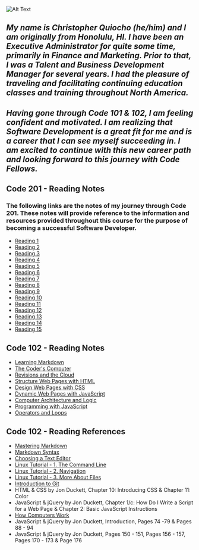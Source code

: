 ![Alt Text](https://p0.pxfuel.com/preview/104/672/906/abstract-php-c-analytics-royalty-free-thumbnail.jpg)     
        
## ***My name is Christopher Quiocho (he/him) and I am originally from Honolulu, HI. I have been an Executive Administrator for quite some time, primarily in Finance and Marketing. Prior to that, I was a Talent and Business Development Manager for several years. I had the pleasure of traveling and facilitating continuing education classes and training throughout North America.***

## ***Having gone through Code 101 & 102, I am feeling confident and motivated. I am realizing that Software Development is a great fit for me and is a career that I can see myself succeeding in. I am excited to continue with this new career path and looking forward to this journey with Code Fellows.***

## Code 201 - Reading Notes

### The following links are the notes of my journey through Code 201. These notes will provide reference to the information and resources provided throughout this course for the purpose of becoming a successful Software Developer.

- [Reading 1](https://cquiocho.github.io/reading-notes/)
- [Reading 2](https://cquiocho.github.io/reading-notes/)
- [Reading 3](https://cquiocho.github.io/reading-notes/)
- [Reading 4](https://cquiocho.github.io/reading-notes/)
- [Reading 5](https://cquiocho.github.io/reading-notes/)
- [Reading 6](https://cquiocho.github.io/reading-notes/)
- [Reading 7](https://cquiocho.github.io/reading-notes/)
- [Reading 8](https://cquiocho.github.io/reading-notes/)
- [Reading 9](https://cquiocho.github.io/reading-notes/)
- [Reading 10](https://cquiocho.github.io/reading-notes/)
- [Reading 11](https://cquiocho.github.io/reading-notes/)
- [Reading 12](https://cquiocho.github.io/reading-notes/)
- [Reading 13](https://cquiocho.github.io/reading-notes/)
- [Reading 14](https://cquiocho.github.io/reading-notes/)
- [Reading 15](https://cquiocho.github.io/reading-notes/)


## Code 102 - Reading Notes

- [Learning Markdown](https://cquiocho.github.io/reading-notes/learning-markdown)
- [The Coder's Computer](https://cquiocho.github.io/reading-notes/the-coders-computer)
- [Revisions and the Cloud](https://cquiocho.github.io/reading-notes/revisions-and-the-cloud)
- [Structure Web Pages with HTML](https://cquiocho.github.io/reading-notes/structure-web-page-html)
- [Design Web Pages with CSS](https://cquiocho.github.io/reading-notes/design-web-page-css)
- [Dynamic Web Pages with JavaScript](https://cquiocho.github.io/reading-notes/dynamic-web-page-javascript)
- [Computer Architecture and Logic](https://cquiocho.github.io/reading-notes/computer-architecture-and-logic)
- [Programming with JavaScript](https://cquiocho.github.io/reading-notes/programming-with-javascript)
- [Operators and Loops](https://cquiocho.github.io/reading-notes/operators-and-loops)

## Code 102 - Reading References

- [Mastering Markdown](https://guides.github.com/features/mastering-markdown/)
- [Markdown Syntax](https://docs.github.com/en/github/writing-on-github/basic-writing-and-formatting-syntax)
- [Choosing a Text Editor](https://codefellows.github.io/code-102-guide/curriculum/class-02/Choosing-A-Text-Editor--The-Older-Coder.pdf)
- [Linux Tutorial - 1. The Command Line](https://ryanstutorials.net/linuxtutorial/commandline.php)
- [Linux Tutorial - 2. Navigation](https://ryanstutorials.net/linuxtutorial/navigation.php)
- [Linux Tutorial - 3. More About Files](https://ryanstutorials.net/linuxtutorial/aboutfiles.php)
- [Introduction to Git](https://blog.udemy.com/git-tutorial-a-comprehensive-guide/)
- HTML & CSS by Jon Duckett, Chapter 10: Introducing CSS & Chapter 11: Color
- JavaScript & jQuery by Jon Duckett, Chapter 1/c: How Do I Write a Script for a Web Page & Chapter 2: Basic JavaScript Instructions
- [How Computers Work](https://www.youtube.com/playlist?list=PLzdnOPI1iJNcsRwJhvksEo1tJqjIqWbN-)
- JavaScript & jQuery by Jon Duckett, Introduction, Pages 74 -79 & Pages 88 - 94
- JavaScript & jQuery by Jon Duckett, Pages 150 - 151, Pages 156 - 157, Pages 170 - 173 & Page 176